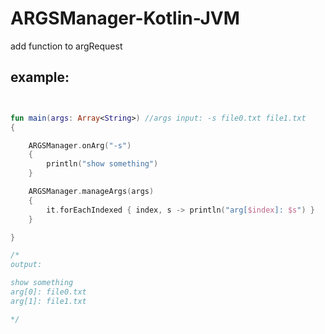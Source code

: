 # ARGSManager-Kotlin-JVM
add function to argRequest

## example:
```kotlin


fun main(args: Array<String>) //args input: -s file0.txt file1.txt
{

    ARGSManager.onArg("-s")
    {
        println("show something")
    }

    ARGSManager.manageArgs(args)
    {
        it.forEachIndexed { index, s -> println("arg[$index]: $s") }
    }

}

/* 
output:

show something
arg[0]: file0.txt
arg[1]: file1.txt

*/
    
```
